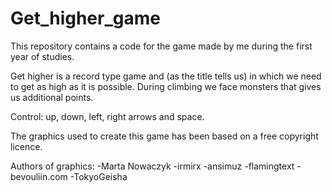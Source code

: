 # Get_higher_game
 
This repository contains a code for the game made by me during the first year of studies.

Get higher is a record type game and (as the title tells us) in which we need to get as high as it is possible.
During climbing we face monsters that gives us additional points. 

Control: up, down, left, right arrows and space.


The graphics used to create this game has been based on a free copyright licence.

Authors of graphics:
-Marta Nowaczyk
-irmirx
-ansimuz
-flamingtext
-bevouliin.com
-TokyoGeisha
